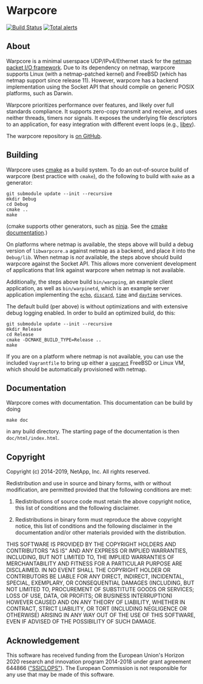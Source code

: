 # Warpcore

[![Build Status](https://travis-ci.org/NTAP/warpcore.svg?branch=master)](https://travis-ci.org/NTAP/warpcore)
[![Total alerts](https://img.shields.io/lgtm/alerts/g/NTAP/warpcore.svg?logo=lgtm&logoWidth=18)](https://lgtm.com/projects/g/NTAP/warpcore/alerts/)

## About

Warpcore is a minimal userspace UDP/IPv4/Ethernet stack for the [netmap packet
I/O framework](http://info.iet.unipi.it/~luigi/netmap/). Due to its dependency
on netmap, warpcore supports Linux (with a netmap-patched kernel) and FreeBSD
(which has netmap support since release 11). However, warpcore has a backend
implementation using the Socket API that should compile on generic POSIX
platforms, such as Darwin.

Warpcore prioritizes performance over features, and likely over full standards
compliance. It supports zero-copy transmit and receive, and uses neither
threads, timers nor signals. It exposes the underlying file descriptors to an
application, for easy integration with different event loops (e.g.,
[libev](http://software.schmorp.de/pkg/libev.html)).

The warpcore repository is [on GitHub](https://github.com/NTAP/warpcore).

## Building

Warpcore uses [cmake](https://cmake.org/) as a build system. To do an
out-of-source build of warpcore (best practice with `cmake`), do the following
to build with `make` as a generator:

    git submodule update --init --recursive
    mkdir Debug
    cd Debug
    cmake ..
    make

(cmake supports other generators, such as [ninja](https://ninja-build.org/). See
the [cmake
documentation](https://cmake.org/cmake/help/v3.7/manual/cmake-generators.7.html).)

On platforms where netmap is available, the steps above will build a debug
version of `libwarpcore.a` against netmap as a backend, and place it into the
`Debug/lib`. When netmap is *not* available, the steps above should build
warpcore against the Socket API. This allows more convenient development of
applications that link against warpcore when netmap is not available.

Additionally, the steps above build `bin/warpping`, an example client
application, as well as `bin/warpinetd`, which is an example server application
implementing the [`echo`](https://www.ietf.org/rfc/rfc862.txt),
[`discard`](https://www.ietf.org/rfc/rfc863.txt),
[`time`](https://www.ietf.org/rfc/rfc868.txt) and
[`daytime`](https://www.ietf.org/rfc/rfc867.txt) services.

The default build (per above) is without optimizations and with extensive debug
logging enabled. In order to build an optimized build, do this:

    git submodule update --init --recursive
    mkdir Release
    cd Release
    cmake -DCMAKE_BUILD_TYPE=Release ..
    make

If you are on a platform where netmap is not available, you can use the included
`Vagrantfile` to bring up either a [`vagrant`](https://www.vagrantup.com/)
FreeBSD or Linux VM, which should be automatically provisioned with netmap.


## Documentation

Warpcore comes with  documentation. This documentation can be build by doing

    make doc

in any build directory. The starting page of the documentation is then
`doc/html/index.html`.


## Copyright

Copyright (c) 2014-2019, NetApp, Inc.
All rights reserved.

Redistribution and use in source and binary forms, with or without modification,
are permitted provided that the following conditions are met:

1. Redistributions of source code must retain the above copyright notice, this
   list of conditions and the following disclaimer.

2. Redistributions in binary form must reproduce the above copyright notice,
   this list of conditions and the following disclaimer in the documentation
   and/or other materials provided with the distribution.

THIS SOFTWARE IS PROVIDED BY THE COPYRIGHT HOLDERS AND CONTRIBUTORS "AS IS" AND
ANY EXPRESS OR IMPLIED WARRANTIES, INCLUDING, BUT NOT LIMITED TO, THE IMPLIED
WARRANTIES OF MERCHANTABILITY AND FITNESS FOR A PARTICULAR PURPOSE ARE
DISCLAIMED. IN NO EVENT SHALL THE COPYRIGHT HOLDER OR CONTRIBUTORS BE LIABLE FOR
ANY DIRECT, INDIRECT, INCIDENTAL, SPECIAL, EXEMPLARY, OR CONSEQUENTIAL DAMAGES
(INCLUDING, BUT NOT LIMITED TO, PROCUREMENT OF SUBSTITUTE GOODS OR SERVICES;
LOSS OF USE, DATA, OR PROFITS; OR BUSINESS INTERRUPTION) HOWEVER CAUSED AND ON
ANY THEORY OF LIABILITY, WHETHER IN CONTRACT, STRICT LIABILITY, OR TORT
(INCLUDING NEGLIGENCE OR OTHERWISE) ARISING IN ANY WAY OUT OF THE USE OF THIS
SOFTWARE, EVEN IF ADVISED OF THE POSSIBILITY OF SUCH DAMAGE.


## Acknowledgement

This software has received funding from the European Union's Horizon 2020
research and innovation program 2014-2018 under grant agreement 644866
(["SSICLOPS"](https://ssiclops.eu/)). The European Commission is not responsible
for any use that may be made of this software.


[//]: # (@example ping.c)
[//]: # (@example inetd.c)
